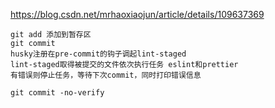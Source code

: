 https://blog.csdn.net/mrhaoxiaojun/article/details/109637369

```
git add 添加到暂存区
git commit
husky注册在pre-commit的钩子调起lint-staged
lint-staged取得被提交的文件依次执行任务 eslint和prettier
有错误则停止任务，等待下次commit，同时打印错误信息
```

```
git commit -no-verify
```

